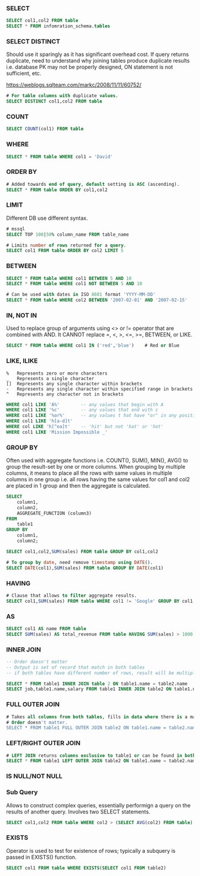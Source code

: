 ### SELECT

```sql
SELECT col1,col2 FROM table
SELECT * FROM infomration_schema.tables
```

### SELECT DISTINCT

Should use it sparingly as it has significant overhead cost. If query returns duplicate, need to understand why joining tables produce duplicate results i.e. database PK may not be properly designed, ON statement is not sufficient, etc.

https://weblogs.sqlteam.com/markc/2008/11/11/60752/

```sql
# For table columns with duplicate values.
SELECT DISTINCT col1,col2 FROM table
```

### COUNT

```sql
SELECT COUNT(col1) FROM table
```

### WHERE

```sql
SELECT * FROM table WHERE col1 = 'David'
```

### ORDER BY

```sql
# Added towards end of query, default setting is ASC (ascending).
SELECT * FROM table ORDER BY col1,col2
```

### LIMIT

Different DB use different syntax.

```sql
# mssql
SELECT TOP 100|50% column_name FROM table_name

# Limits number of rows returned for a query.
SELECT col1 FROM table ORDER BY col2 LIMIT 5
```

### BETWEEN

```sql
SELECT * FROM table WHERE col1 BETWEEN 5 AND 10
SELECT * FROM table WHERE col1 NOT BETWEEN 5 AND 10

# Can be used with dates in ISO 8601 format 'YYYY-MM-DD'
SELECT * FROM table WHERE col2 BETWEEN '2007-02-01' AND '2007-02-15'
```

### IN, NOT IN

Used to replace group of arguments using <> or != operator that are combined with AND. It CANNOT replace =, <, >, <=, >=, BETWEEN, or LIKE.

```sql
SELECT * FROM table WHERE col1 IN ('red','blue')    # Red or Blue
```

### LIKE, ILIKE

```
%	Represents zero or more characters
_	Represents a single character
[]	Represents any single character within brackets
-	Represents any single character within specified range in brackets
^	Represents any character not in brackets
```

```sql
WHERE col1 LIKE 'A%'		-- any values that begin with A
WHERE col1 LIKE '%c'		-- any values that end with c
WHERE col1 LIKE '%or%'		-- any values t hat have "or" in any position
WHERE col1 LIKE 'h[a-d]t'
WHERE col LIKE 'h[^oa]t'	-- 'hit' but not 'hat' or 'hot'
WHERE col1 LIKE 'Mission Impossible _'
```

### GROUP BY

Often used with aggregate functions i.e. COUNT(), SUM(), MIN(), AVG() to group the result-set by one or more columns. When grouping by multiple columns, it means to place all the rows with same values in multiple columns in one group i.e. all rows having the same values for col1 and col2 are placed in 1 group and then the aggregate is calculated.

```sql
SELECT
	column1,
	column2,
	AGGREGATE_FUNCTION (column3)
FROM
	table1
GROUP BY
	column1,
	column2;

SELECT col1,col2,SUM(sales) FROM table GROUP BY col1,col2

# To group by date, need remove timestamp using DATE().
SELECT DATE(col1),SUM(sales) FROM table GROUP BY DATE(col1)
```

### HAVING

```sql
# Clause that allows to filter aggregate results.
SELECT col1,SUM(sales) FROM table WHERE col1 != 'Google' GROUP BY col1 HAVING SUM(sales) > 1000
```

### AS

```sql
SELECT col1 AS name FROM table
SELECT SUM(sales) AS total_revenue FROM table HAVING SUM(sales) > 1000    # agg functions need to use original name
```

### INNER JOIN

```sql
-- Order doesn't matter
-- Output is set of record that match in both tables
-- if both tables have different number of rows, result will be multiplication of both i.e. 3*2

SELECT * FROM table1 INNER JOIN table 2 ON table1.name = table2.name
SELECT job,table1.name,salary FROM table1 INNER JOIN table2 ON table1.name = table2.name
```

### FULL OUTER JOIN

```sql
# Takes all columns from both tables, fills in data where there is a match, else NULL.
# Order doesn't matter.
SELECT * FROM table1 FULL OUTER JOIN table2 ON table1.name = table2.name
```

### LEFT/RIGHT OUTER JOIN

```sql
# LEFT JOIN returns columns exclusive to table1 or can be found in both.
SELECT * FROM table1 LEFT OUTER JOIN table2 ON table1.name = table2.name
```

### IS NULL/NOT NULL

### Sub Query

Allows to construct complex queries, essentially performign a query on the results of another query. Involves two SELECT statements.

```sql
SELECT col1,col2 FROM table WHERE col2 > (SELECT AVG(col2) FROM table) -- sub query is performed first
```

### EXISTS

Operator is used to test for existence of rows; typically a subquery is passed in EXISTS() function.

```sql
SELECT col1 FROM table WHERE EXISTS(SELECT col1 FROM table2)
```
